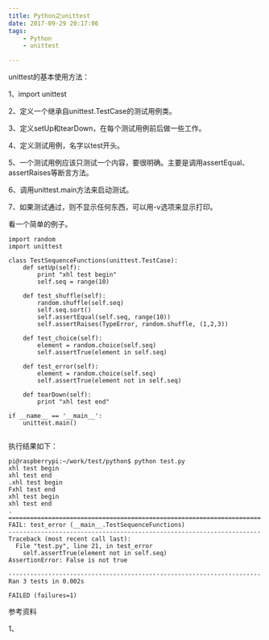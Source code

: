 ```yaml
---
title: Python之unittest
date: 2017-09-29 20:17:06
tags:
	- Python
	- unittest

---
```




unittest的基本使用方法：

1、import unittest

2、定义一个继承自unittest.TestCase的测试用例类。

3、定义setUp和tearDown，在每个测试用例前后做一些工作。

4、定义测试用例，名字以test开头。

5、一个测试用例应该只测试一个内容，要很明确。主要是调用assertEqual、assertRaises等断言方法。

6、调用unittest.main方法来启动测试。

7、如果测试通过，则不显示任何东西，可以用-v选项来显示打印。



看一个简单的例子。

```
import random
import unittest

class TestSequenceFunctions(unittest.TestCase):
	def setUp(self):
		print "xhl test begin"
		self.seq = range(10)
		
	def test_shuffle(self):
		random.shuffle(self.seq)
		self.seq.sort()
		self.assertEqual(self.seq, range(10))
		self.assertRaises(TypeError, random.shuffle, (1,2,3))
		
	def test_choice(self):
		element = random.choice(self.seq)
		self.assertTrue(element in self.seq)
		
	def test_error(self):
		element = random.choice(self.seq)
		self.assertTrue(element not in self.seq)
		
	def tearDown(self):
		print "xhl test end"
		
if __name__ == '__main__':
	unittest.main()
	
```

执行结果如下：

```
pi@raspberrypi:~/work/test/python$ python test.py 
xhl test begin
xhl test end
.xhl test begin
Fxhl test end
xhl test begin
xhl test end
.
======================================================================
FAIL: test_error (__main__.TestSequenceFunctions)
----------------------------------------------------------------------
Traceback (most recent call last):
  File "test.py", line 21, in test_error
    self.assertTrue(element not in self.seq)
AssertionError: False is not true

----------------------------------------------------------------------
Ran 3 tests in 0.002s

FAILED (failures=1)
```



参考资料

1、

